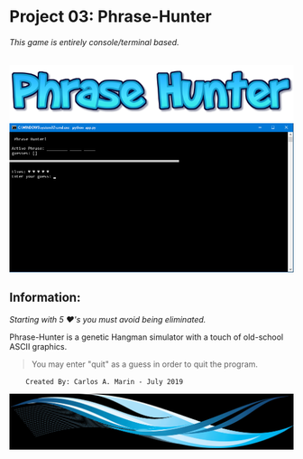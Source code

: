 # Project 03: Phrase-Hunter
###### *This game is entirely console/terminal based.*
![Phrase Hunter](Art/logo.png)
![Preview](Art/SS.png)


## Information:
*Starting with 5 ♥'s you must avoid being eliminated.*

Phrase-Hunter is a genetic Hangman simulator with a touch of old-school ASCII graphics.


>You may enter "quit" as a guess in order to quit the program.

        Created By: Carlos A. Marin - July 2019
![Preview](Art/bottom.png)
